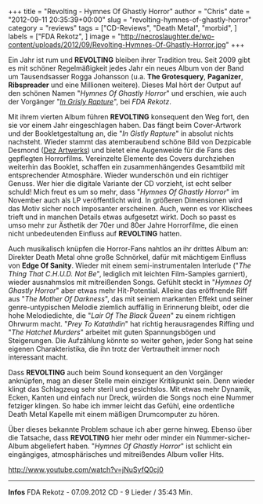 +++
title = "Revolting - Hymnes Of Ghastly Horror"
author = "Chris"
date = "2012-09-11 20:35:39+00:00"
slug = "revolting-hymnes-of-ghastly-horror"
category = "reviews"
tags = ["CD-Reviews", "Death Metal", "morbid", ]
labels = ["FDA Rekotz", ]
image = "http://necroslaughter.de/wp-content/uploads/2012/09/Revolting-Hymnes-Of-Ghastly-Horror.jpg"
+++

Ein Jahr ist rum und **REVOLTING** bleiben ihrer Tradition treu. Seit 2009 gibt es mit schöner Regelmäßigkeit jedes Jahr ein neues Album von der Band um Tausendsasser Rogga Johansson (u.a. **The Grotesquery**, **Paganizer**, **Ribspreader** und eine Millionen weitere). Dieses Mal hört der Output auf den schönen Namen "_Hymnes Of Ghastly Horror_" und erschien, wie auch der Vorgänger "<a href="http://necroslaughter.de/2011/05/revolting-in-grisly-rapture/" title="Revolting – In Grisly Rapture">_In Grisly Rapture_</a>", bei _FDA Rekotz_.

Mit ihrem vierten Album führen **REVOLTING** konsequent den Weg fort, den sie vor einem Jahr eingeschlagen haben. Das fängt beim Cover-Artwork und der Bookletgestaltung an, die "_In Gistly Rapture_" in absolut nichts nachsteht. Wieder stammt das atemberaubend schöne Bild von Dezpicable Desmond (<a href="https://www.facebook.com/pages/Dez-Artwerks/119666791429581">Dez Artwerks</a>) und bietet eine Augenweide für die Fans des gepflegten Horrorfilms.  Vereinzelte Elemente des Covers durchziehen weiterhin das Booklet, schaffen ein zusammenhängendes Gesamtbild mit entsprechender Atmosphäre. Wieder wunderschön und ein richtiger Genuss. Wer hier die digitale Variante der CD vorzieht, ist echt selber schuld! Mich freut es um so mehr, dass "_Hymnes Of Ghastly Horror_" im November auch als LP veröffentlicht wird. In größeren Dimensionen wird das Motiv sicher noch imposanter erscheinen. Auch, wenn es vor Klischees trieft und in manchen Details etwas aufgesetzt wirkt. Doch so passt es umso mehr zur Ästhetik der 70er und 80er Jahre Horrorfilme, die einen nicht unbedeutenden Einfluss auf **REVOLTING** hatten.

Auch musikalisch knüpfen die Horror-Fans nahtlos an ihr drittes Album an: Direkter Death Metal ohne große Schnörkel, dafür mit mächtigem Einfluss von **Edge Of Sanity**. Wieder mit einem semi-instrumentalen Interlude ("_The Thing That C.H.U.D. Not Be_", lediglich mit leichten Film-Samples garniert), wieder ausnahmslos mit mitreißenden Songs. Gefühlt steckt in "_Hymnes Of Ghastly Horror_" aber etwas mehr Hit-Potential. Alleine das eröffnende Riff aus "_The Mother Of Darkness_", das mit seinem markanten Effekt und seiner genre-untypischen Melodie ziemlich auffällig in Erinnerung bleibt, oder die hohe Melodiedichte, die "_Lair Of The Black Queen_" zu einem richtigen Ohrwurm macht. "_Prey To Katathdin_" hat richtig herausragendes Riffing und "_The Hatchet Murders_" arbeitet mit guten Spannungsbögen und Steigerungen. Die Aufzählung könnte so weiter gehen, jeder Song hat seine eigenen Charakteristika, die ihn trotz der Vertrautheit immer noch interessant macht.

Dass **REVOLTING** auch beim Sound konsequent an den Vorgänger anknüpfen, mag an dieser Stelle mein einziger Kritikpunkt sein. Denn wieder klingt das Schlagzeug sehr steril und gesichtslos. Mit etwas mehr Dynamik, Ecken, Kanten und einfach nur Dreck, würden die Songs noch eine Nummer fetziger klingen. So habe ich immer leicht das Gefühl, eine ordentliche Death Metal Kapelle mit einem mäßigen Drumcomputer zu hören.

Über dieses bekannte Problem schaue ich aber gerne hinweg. Ebenso über die Tatsache, dass **REVOLTING** hier mehr oder minder ein Nummer-sicher-Album abgeliefert haben. "_Hymnes Of Ghastly Horror_" ist schlicht ein eingängiges, atmosphärisches und mitreißendes Album voller Hits.

http://www.youtube.com/watch?v=jNuSyfQ0cj0



---
**Infos**
FDA Rekotz - 07.09.2012
CD - 9 Lieder / 35:43 Min.
